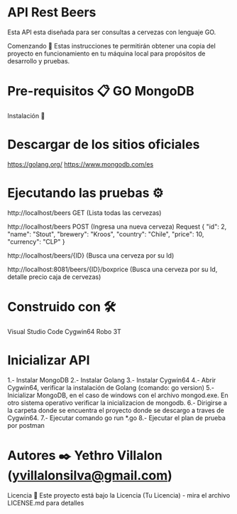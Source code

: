 # API Rest Beers

Esta API esta diseñada para ser consultas a cervezas con lenguaje GO.

Comenzando 🚀 Estas instrucciones te permitirán obtener una copia del proyecto en funcionamiento en tu máquina local para propósitos de desarrollo y pruebas.

# Pre-requisitos 📋 GO MongoDB

Instalación 🔧

# Descargar de los sitios oficiales

https://golang.org/ https://www.mongodb.com/es

# Ejecutando las pruebas ⚙️

http://localhost/beers GET (Lista todas las cervezas)

http://localhost/beers POST (Ingresa una nueva cerveza) Request { "id": 2, "name": "Stout", "brewery": "Kroos", "country": "Chile", "price": 10, "currency": "CLP" }

http://localhost/beers/{ID} (Busca una cerveza por su Id)

http://localhost:8081/beers/{ID}/boxprice (Busca una cerveza por su Id, detalle precio caja de cervezas)

# Construido con 🛠️

Visual Studio Code Cygwin64 Robo 3T

# Inicializar API

1.- Instalar MongoDB 2.- Instalar Golang 3.- Instalar Cygwin64 4.- Abrir Cygwin64, verificar la instalación de Golang (comando: go version) 5.- Inicializar MongoDB, en el caso de windows con el archivo mongod.exe. En otro sistema operativo verificar la inicializacion de mongodb. 6.- Dirigirse a la carpeta donde se encuentra el proyecto donde se descargo a traves de Cygwin64. 7.- Ejecutar comando go run *.go 8.- Ejecutar el plan de prueba por postman

# Autores ✒️ Yethro Villalon (yvillalonsilva@gmail.com)

Licencia 📄 Este proyecto está bajo la Licencia (Tu Licencia) - mira el archivo LICENSE.md para detalles
